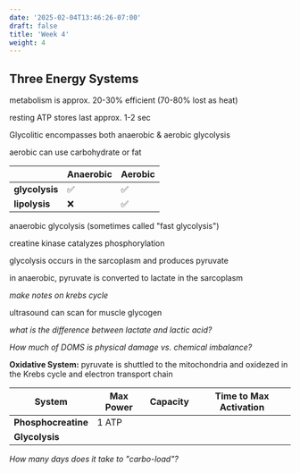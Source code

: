 ```yaml
---
date: '2025-02-04T13:46:26-07:00'
draft: false
title: 'Week 4'
weight: 4
---
```


## Three Energy Systems

metabolism is approx. 20-30% efficient (70-80% lost as heat)

resting ATP stores last approx. 1-2 sec

Glycolitic encompasses both anaerobic & aerobic glycolysis

aerobic can use carbohydrate or fat

| | Anaerobic | Aerobic |
|-|-----------|---------|
| **glycolysis** | ✅ | ✅ |
| **lipolysis** | ❌ | ✅ |

anaerobic glycolysis (sometimes called "fast glycolysis")

creatine kinase catalyzes phosphorylation

glycolysis occurs in the sarcoplasm and produces pyruvate

in anaerobic, pyruvate is converted to lactate in the sarcoplasm

*make notes on krebs cycle*

ultrasound can scan for muscle glycogen

*what is the difference between lactate and lactic acid?*

*How much of DOMS is physical damage vs. chemical imbalance?*

**Oxidative System:** pyruvate is shuttled to the mitochondria and oxidezed in the Krebs cycle and  electron transport chain

| System | Max Power | Capacity | Time to Max Activation |
|-|-----------|---------|-|
| **Phosphocreatine** | 1 ATP |  | |
| **Glycolysis** |  |  | |

*How many days does it take to "carbo-load"?*


